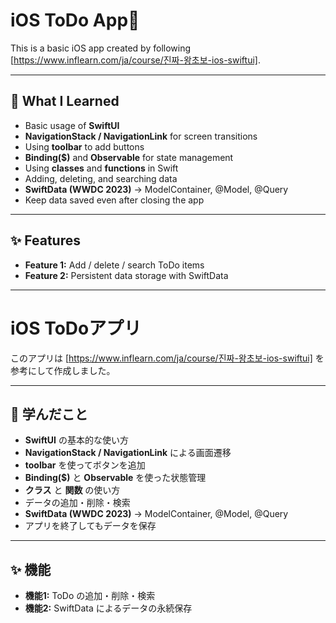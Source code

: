 

# iOS ToDo App🩵  

This is a basic iOS app created by following [https://www.inflearn.com/ja/course/진짜-왕초보-ios-swiftui].  

---

## 📗 What I Learned  
- Basic usage of **SwiftUI**  
- **NavigationStack / NavigationLink** for screen transitions  
- Using **toolbar** to add buttons  
- **Binding($)** and **Observable** for state management  
- Using **classes** and **functions** in Swift  
- Adding, deleting, and searching data  
- **SwiftData (WWDC 2023)** → ModelContainer, @Model, @Query  
- Keep data saved even after closing the app  

---

## ✨ Features  
- **Feature 1:** Add / delete / search ToDo items  
- **Feature 2:** Persistent data storage with SwiftData  

---

# iOS ToDoアプリ  

このアプリは [https://www.inflearn.com/ja/course/진짜-왕초보-ios-swiftui] を参考にして作成しました。  

---

## 📙 学んだこと  
- **SwiftUI** の基本的な使い方  
- **NavigationStack / NavigationLink** による画面遷移  
- **toolbar** を使ってボタンを追加  
- **Binding($)** と **Observable** を使った状態管理  
- **クラス** と **関数** の使い方  
- データの追加・削除・検索  
- **SwiftData (WWDC 2023)** → ModelContainer, @Model, @Query  
- アプリを終了してもデータを保存  

---

## ✨ 機能  
- **機能1:** ToDo の追加・削除・検索  
- **機能2:** SwiftData によるデータの永続保存


